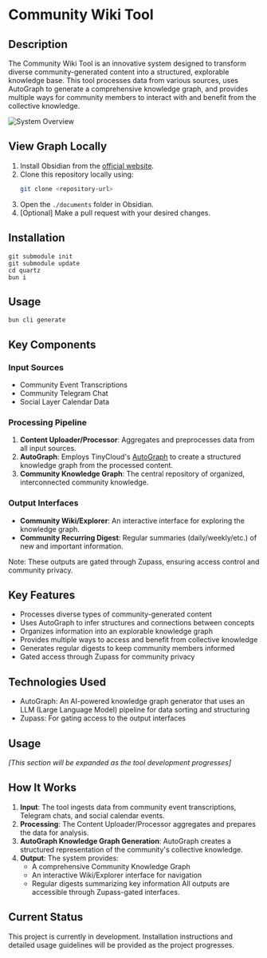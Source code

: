 # Community Wiki Tool

## Description
The Community Wiki Tool is an innovative system designed to transform diverse community-generated content into a structured, explorable knowledge base. This tool processes data from various sources, uses AutoGraph to generate a comprehensive knowledge graph, and provides multiple ways for community members to interact with and benefit from the collective knowledge.

![System Overview](overview.png)

## View Graph Locally
1. Install Obsidian from the [official website](https://obsidian.md/).
2. Clone this repository locally using:
   ```sh
   git clone <repository-url>
   ```
3. Open the `./documents` folder in Obsidian.
4. [Optional] Make a pull request with your desired changes.

## Installation
```
git submodule init
git submodule update
cd quartz
bun i
```

## Usage
```
bun cli generate
```

## Key Components

### Input Sources
- Community Event Transcriptions
- Community Telegram Chat
- Social Layer Calendar Data

### Processing Pipeline
1. **Content Uploader/Processor**: Aggregates and preprocesses data from all input sources.
2. **AutoGraph**: Employs TinyCloud's [AutoGraph](https://gbafa.com/posts/autograph/) to create a structured knowledge graph from the processed content.
3. **Community Knowledge Graph**: The central repository of organized, interconnected community knowledge.

### Output Interfaces
- **Community Wiki/Explorer**: An interactive interface for exploring the knowledge graph.
- **Community Recurring Digest**: Regular summaries (daily/weekly/etc.) of new and important information.

Note: These outputs are gated through Zupass, ensuring access control and community privacy.

## Key Features
- Processes diverse types of community-generated content
- Uses AutoGraph to infer structures and connections between concepts
- Organizes information into an explorable knowledge graph
- Provides multiple ways to access and benefit from collective knowledge
- Generates regular digests to keep community members informed
- Gated access through Zupass for community privacy

## Technologies Used
- AutoGraph: An AI-powered knowledge graph generator that uses an LLM (Large Language Model) pipeline for data sorting and structuring
- Zupass: For gating access to the output interfaces

## Usage
*[This section will be expanded as the tool development progresses]*

## How It Works
1. **Input**: The tool ingests data from community event transcriptions, Telegram chats, and social calendar events.
2. **Processing**: The Content Uploader/Processor aggregates and prepares the data for analysis.
3. **AutoGraph Knowledge Graph Generation**: AutoGraph creates a structured representation of the community's collective knowledge.
4. **Output**: The system provides:
   - A comprehensive Community Knowledge Graph
   - An interactive Wiki/Explorer interface for navigation
   - Regular digests summarizing key information
   All outputs are accessible through Zupass-gated interfaces.

## Current Status
This project is currently in development. Installation instructions and detailed usage guidelines will be provided as the project progresses.